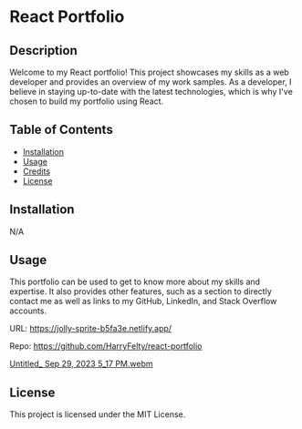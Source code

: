 # React Portfolio

## Description
Welcome to my React portfolio! This project showcases my skills as a web developer and provides an overview of my work samples. As a developer, I believe in staying up-to-date with the latest technologies, which is why I've chosen to build my portfolio using React.

## Table of Contents
- [Installation](#installation)
- [Usage](#usage)
- [Credits](#credits)
- [License](#license)

## Installation
N/A

## Usage
This portfolio can be used to get to know more about my skills and expertise. It also provides other features, such as a section to directly contact me as well as links to my GitHub, LinkedIn, and Stack Overflow accounts.

URL: https://jolly-sprite-b5fa3e.netlify.app/

Repo: https://github.com/HarryFelty/react-portfolio

[Untitled_ Sep 29, 2023 5_17 PM.webm](https://github.com/HarryFelty/react-portfolio/assets/125701349/e6409f2e-2068-438a-91a1-8aa42c554552)


## License
This project is licensed under the MIT License. 
